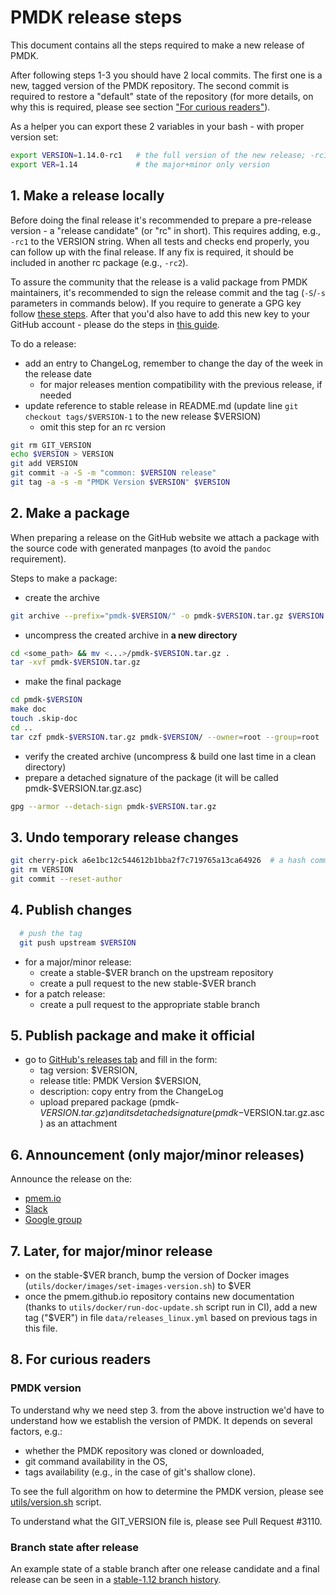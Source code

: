 # PMDK release steps

This document contains all the steps required to make a new release of PMDK.

After following steps 1-3 you should have 2 local commits. The first one is a new, tagged version
of the PMDK repository. The second commit is required to restore a "default" state of the repository
(for more details, on why this is required, please see section ["For curious readers"](#8-for-curious-readers)).

As a helper you can export these 2 variables in your bash - with proper version set:

```bash
export VERSION=1.14.0-rc1   # the full version of the new release; -rc1 included just as an example
export VER=1.14             # the major+minor only version
```

## 1. Make a release locally

Before doing the final release it's recommended to prepare a pre-release version - a "release candidate"
(or "rc" in short). This requires adding, e.g., `-rc1` to the VERSION string. When all tests and checks
end properly, you can follow up with the final release. If any fix is required, it should be included in
another rc package (e.g., `-rc2`).

To assure the community that the release is a valid package from PMDK maintainers, it's recommended to sign the release
commit and the tag (`-S`/`-s` parameters in commands below). If you require to generate a GPG key follow
[these steps](https://docs.github.com/en/authentication/managing-commit-signature-verification/generating-a-new-gpg-key).
After that you'd also have to add this new key to your GitHub account - please do the steps in
[this guide](https://docs.github.com/en/authentication/managing-commit-signature-verification/telling-git-about-your-signing-key).

To do a release:
- add an entry to ChangeLog, remember to change the day of the week in the release date
  - for major releases mention compatibility with the previous release, if needed
- update reference to stable release in README.md (update line `git checkout tags/$VERSION-1` to the new release $VERSION)
  - omit this step for an rc version

```bash
git rm GIT_VERSION
echo $VERSION > VERSION
git add VERSION
git commit -a -S -m "common: $VERSION release"
git tag -a -s -m "PMDK Version $VERSION" $VERSION
```

## 2. Make a package

When preparing a release on the GitHub website we attach a package with the source code
with generated manpages (to avoid the `pandoc` requirement).

Steps to make a package:
- create the archive

```bash
git archive --prefix="pmdk-$VERSION/" -o pmdk-$VERSION.tar.gz $VERSION
```

- uncompress the created archive in **a new directory**

```bash
cd <some_path> && mv <...>/pmdk-$VERSION.tar.gz .
tar -xvf pmdk-$VERSION.tar.gz
```

- make the final package

```bash
cd pmdk-$VERSION
make doc
touch .skip-doc
cd ..
tar czf pmdk-$VERSION.tar.gz pmdk-$VERSION/ --owner=root --group=root
```

- verify the created archive (uncompress & build one last time in a clean directory)
- prepare a detached signature of the package (it will be called pmdk-$VERSION.tar.gz.asc)

```bash
gpg --armor --detach-sign pmdk-$VERSION.tar.gz
```

## 3. Undo temporary release changes

```bash
git cherry-pick a6e1bc12c544612b1bba2f7c719765a13ca64926  # a hash commit containing generic undo, called "common: git versions"
git rm VERSION
git commit --reset-author
```

## 4. Publish changes

  ```bash
    # push the tag
    git push upstream $VERSION
  ```

- for a major/minor release:
  - create a stable-$VER branch on the upstream repository
  - create a pull request to the new stable-$VER branch
- for a patch release:
  - create a pull request to the appropriate stable branch

## 5. Publish package and make it official

- go to [GitHub's releases tab](https://github.com/pmem/pmdk/releases/new) and fill in the form:
  - tag version: $VERSION,
  - release title: PMDK Version $VERSION,
  - description: copy entry from the ChangeLog
  - upload prepared package (pmdk-$VERSION.tar.gz) and its detached signature (pmdk-$VERSION.tar.gz.asc) as an attachment

## 6. Announcement (only major/minor releases)

Announce the release on the:
- [pmem.io](https://pmem.io/announcements/)
- [Slack](pmem-io.slack.com)
- [Google group](https://groups.google.com/g/pmem )

## 7. Later, for major/minor release

- on the stable-$VER branch, bump the version of Docker images (`utils/docker/images/set-images-version.sh`) to $VER
- once the pmem.github.io repository contains new documentation (thanks to `utils/docker/run-doc-update.sh` script run in CI),
  add a new tag ("$VER") in file `data/releases_linux.yml` based on previous tags in this file.

## 8. For curious readers

### PMDK version
To understand why we need step 3. from the above instruction we'd have to understand how we establish
the version of PMDK. It depends on several factors, e.g.:
 - whether the PMDK repository was cloned or downloaded,
 - git command availability in the OS,
 - tags availability (e.g., in the case of git's shallow clone).

To see the full algorithm on how to determine the PMDK version, please see [utils/version.sh](../utils/version.sh) script.

To understand what the GIT_VERSION file is, please see Pull Request #3110.

### Branch state after release
An example state of a stable branch after one release candidate and a final release can be seen
in a [stable-1.12 branch history](https://github.com/pmem/pmdk/commits/stable-1.12).

